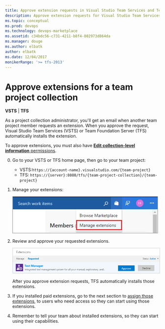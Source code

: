 ```yaml
---
title: Approve extension requests in Visual Studio Team Services and Team Foundation Server
description: Approve extension requests for Visual Studio Team Services (VSTS) and Team Foundation Server (TFS)
ms.topic: conceptual
ms.prod: devops
ms.technology: devops-marketplace
ms.assetid: c34bdc56-c731-4211-b8f4-802973d864da
ms.manager: douge
ms.author: elbatk
author: elbatk
ms.date: 12/04/2017
monikerRange: '>= tfs-2013'
---
```


 

# Approve extensions for a team project collection

**VSTS** | **TFS**

As a project collection administrator, you'll get an email when another team project member requests an extension. When you approve the request, Visual Studio Team Services (VSTS) or Team Foundation Server (TFS) automatically installs the extension.

To approve extensions, you must also have [**Edit collection-level information** permissions](../organizations/security/permissions.md#collection).

0.	Go to your VSTS or TFS home page, then go to your team project:
    * VSTS:```https://{account-name}.visualstudio.com/{team-project}```
    * TFS: ```https://{server}:8080/tfs/{team-project-collection}/{team-project}```

0.	Manage your extensions:

    ![Manage extensions](_img/manage-extensions-vsts.png)

0. Review and approve your requested extensions.

    <img alt="Extensions tab, requested extensions" src="_img/get-tfs-extensions/connected/approve-request-tfs.png" style="border: 1px solid #CCCCCC" />

    After you approve extension requests, TFS automatically installs those extensions. 

0. If you installed paid extensions, go to the next section to [assign those extensions](./assign-paid-extensions.md), to users who need access so they can start using those extensions. 

0. Remember to tell your team about installed extensions, so they can start using their capabilities.
